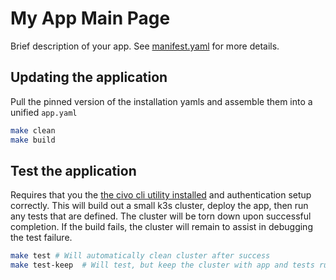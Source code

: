 # My App Main Page

Brief description of your app.  See [manifest.yaml](manifest.yaml) for more details.

## Updating the application

Pull the pinned version of the installation yamls and assemble them into a unified `app.yaml`

```sh
make clean
make build
```

## Test the application

Requires that you the [the civo cli utility installed](https://github.com/civo/cli) and authentication setup correctly.  This will build out a small k3s cluster, deploy the app, then run any tests that are defined.  The cluster will be torn down upon successful completion.  If the build fails, the cluster will remain to assist in debugging the test failure.

```sh
make test # Will automatically clean cluster after success
make test-keep  # Will test, but keep the cluster with app and tests running
```


